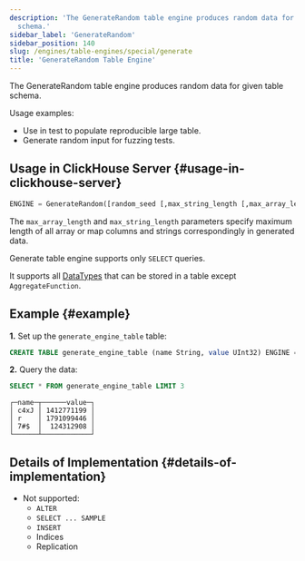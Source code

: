 ```yaml
---
description: 'The GenerateRandom table engine produces random data for given table
  schema.'
sidebar_label: 'GenerateRandom'
sidebar_position: 140
slug: /engines/table-engines/special/generate
title: 'GenerateRandom Table Engine'
---
```


The GenerateRandom table engine produces random data for given table schema.

Usage examples:

- Use in test to populate reproducible large table.
- Generate random input for fuzzing tests.

## Usage in ClickHouse Server {#usage-in-clickhouse-server}

``` sql
ENGINE = GenerateRandom([random_seed [,max_string_length [,max_array_length]]])
```

The `max_array_length` and `max_string_length` parameters specify maximum length of all
array or map columns and strings correspondingly in generated data.

Generate table engine supports only `SELECT` queries.

It supports all [DataTypes](../../../sql-reference/data-types/index.md) that can be stored in a table except `AggregateFunction`.

## Example {#example}

**1.** Set up the `generate_engine_table` table:

``` sql
CREATE TABLE generate_engine_table (name String, value UInt32) ENGINE = GenerateRandom(1, 5, 3)
```

**2.** Query the data:

``` sql
SELECT * FROM generate_engine_table LIMIT 3
```

``` text
┌─name─┬──────value─┐
│ c4xJ │ 1412771199 │
│ r    │ 1791099446 │
│ 7#$  │  124312908 │
└──────┴────────────┘
```

## Details of Implementation {#details-of-implementation}

- Not supported:
    - `ALTER`
    - `SELECT ... SAMPLE`
    - `INSERT`
    - Indices
    - Replication
